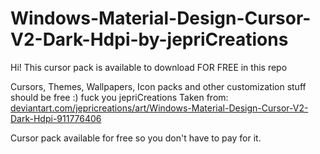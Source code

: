# Windows-Material-Design-Cursor-V2-Dark-Hdpi-by-jepriCreations

Hi! This cursor pack is available to download FOR FREE in this repo

Cursors, Themes, Wallpapers, Icon packs and other customization stuff should be free :) fuck you jepriCreations
Taken from: [deviantart.com/jepricreations/art/Windows-Material-Design-Cursor-V2-Dark-Hdpi-911776406](https://www.deviantart.com/jepricreations/art/Windows-Material-Design-Cursor-V2-Dark-Hdpi-911776406)

Cursor pack available for free so you don't have to pay for it.
